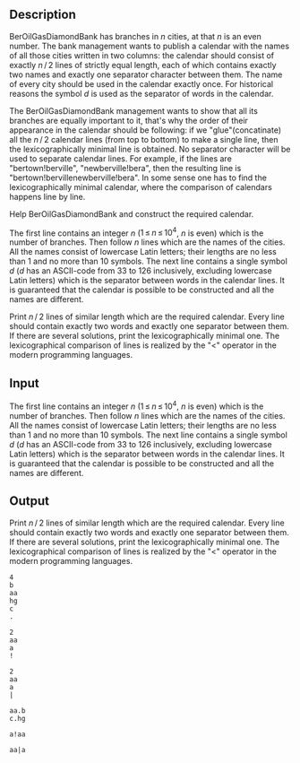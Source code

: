## Description

<div><p>BerOilGasDiamondBank has branches in <span class="tex-span"><i>n</i></span> cities, at that <span class="tex-span"><i>n</i></span> is an even number. The bank management wants to publish a calendar with the names of all those cities written in two columns: the calendar should consist of exactly <span class="tex-span"><i>n</i> / 2</span> lines of strictly equal length, each of which contains exactly two names and exactly one separator character between them. The name of every city should be used in the calendar exactly once. For historical reasons the symbol <span class="tex-span"><i>d</i></span> is used as the separator of words in the calendar. </p><p>The BerOilGasDiamondBank management wants to show that all its branches are equally important to it, that's why the order of their appearance in the calendar should be following: if we "glue"(concatinate) all the <span class="tex-span"><i>n</i> / 2</span> calendar lines (from top to bottom) to make a single line, then the lexicographically minimal line is obtained. No separator character will be used to separate calendar lines. For example, if the lines are "bertown!berville", "newberville!bera", then the resulting line is "bertown!bervillenewberville!bera". In some sense one has to find the lexicographically minimal calendar, where the comparison of calendars happens line by line.</p><p>Help BerOilGasDiamondBank and construct the required calendar.</p></div><div class="input-specification"><p>The first line contains an integer <span class="tex-span"><i>n</i></span> (<span class="tex-span">1 ≤ <i>n</i> ≤ 10<sup class="upper-index">4</sup></span>, <span class="tex-span"><i>n</i></span> is even) which is the number of branches. Then follow <span class="tex-span"><i>n</i></span> lines which are the names of the cities. All the names consist of lowercase Latin letters; their lengths are no less than 1 and no more than 10 symbols. The next line contains a single symbol <span class="tex-span"><i>d</i></span> (<span class="tex-span"><i>d</i></span> has an ASCII-code from 33 to 126 inclusively, excluding lowercase Latin letters) which is the separator between words in the calendar lines. It is guaranteed that the calendar is possible to be constructed and all the names are different.</p></div><div class="output-specification"><p>Print <span class="tex-span"><i>n</i> / 2</span> lines of similar length which are the required calendar. Every line should contain exactly two words and exactly one separator between them. If there are several solutions, print the lexicographically minimal one. The lexicographical comparison of lines is realized by the "<span class="tex-font-style-tt">&lt;</span>" operator in the modern programming languages.</p></div>

## Input

<p>The first line contains an integer <span class="tex-span"><i>n</i></span> (<span class="tex-span">1 ≤ <i>n</i> ≤ 10<sup class="upper-index">4</sup></span>, <span class="tex-span"><i>n</i></span> is even) which is the number of branches. Then follow <span class="tex-span"><i>n</i></span> lines which are the names of the cities. All the names consist of lowercase Latin letters; their lengths are no less than 1 and no more than 10 symbols. The next line contains a single symbol <span class="tex-span"><i>d</i></span> (<span class="tex-span"><i>d</i></span> has an ASCII-code from 33 to 126 inclusively, excluding lowercase Latin letters) which is the separator between words in the calendar lines. It is guaranteed that the calendar is possible to be constructed and all the names are different.</p>

## Output

<p>Print <span class="tex-span"><i>n</i> / 2</span> lines of similar length which are the required calendar. Every line should contain exactly two words and exactly one separator between them. If there are several solutions, print the lexicographically minimal one. The lexicographical comparison of lines is realized by the "<span class="tex-font-style-tt">&lt;</span>" operator in the modern programming languages.</p>





```input1
4
b
aa
hg
c
.

```




```input2
2
aa
a
!

```




```input3
2
aa
a
|

```




```output1
aa.b
c.hg

```




```output2
a!aa

```




```output3
aa|a

```


